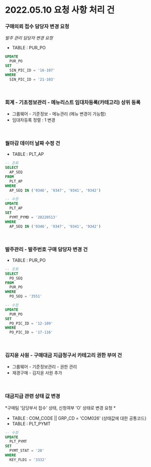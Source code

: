 # 2022.05.10 요청 사항 처리 건
### 구매의뢰 접수 담당자 변경 요청
*발주 관리 담당자 변경 요청*

- TABLE : PUR_PO
```sql
UPDATE 
  PUR_PO
SET 
  SIN_PIC_ID = '16-107'
WHERE 
  SIN_PIC_ID = '21-103'
```

<br>

### 회계 - 기초정보관리 - 메뉴리스트 임대차등록(카테고리) 상위 등록
- 그룹웨어 - 기준정보 - 메뉴관리 (메뉴 변경이 가능함)
- 임대차등록 정렬 : 1 변경

<br>

### 월마감 데이터 날짜 수정 건
- TABLE : PLT_AP
```sql
-- 조회
SELECT 
  AP_SEQ
FROM 
  PLT_AP
WHERE 
  AP_SEQ IN ('9346', '9347', '9341', '9342')
```

```sql
-- 수정
UPDATE 
  PLT_AP
SET  
  PYMT_PYMD = '20220513'
WHERE 
  AP_SEQ IN ('9346', '9347', '9341', '9342')
```
<br>

### 발주관리 - 발주번호 구매 담당자 변경 건
- TABLE : PUR_PO
```sql
-- 조회
SELECT 
  PO_SEQ
FROM
  PUR_PO
WHERE 
  PO_SEQ = '3551'
```
```sql
-- 수정
UPDATE
  PUR_PO
SET
  PO_PIC_ID = '12-109'
WHERE 
  PO_PIC_ID = '17-116'
```

<br>

### 김지윤 사원 - 구매대금 지급청구서 카테고리 권한 부여 건
- 그룹웨어 - 기준정보관리 - 권한 관리
- 재경구매 - 김지윤 사원 추가

<br>

### 대금지급 관련 상태 값 변경
*구매팀 '담당부서 접수' 상태, 신청여부 'O' 상태로 변경 요청 *
- TABLE : COM_CODE || GRP_CD = 'COM026' (상태값에 대한 공통코드)
- TABLE : PLT_PYMT
```sql
-- 수정
UPDATE
  PLT_PYMT
SET 
  PYMT_STAT = '20'
WHERE 
  KEY_FLD1 = '3332'
```
